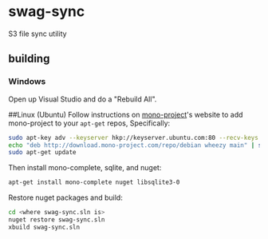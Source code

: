# swag-sync

S3 file sync utility

## building

### Windows
Open up Visual Studio and do a "Rebuild All".

##Linux (Ubuntu)
Follow instructions on [mono-project](http://www.mono-project.com/docs/getting-started/install/linux/)'s website to add mono-project to your `apt-get` repos, Specifically:

```BASH
sudo apt-key adv --keyserver hkp://keyserver.ubuntu.com:80 --recv-keys 3FA7E0328081BFF6A14DA29AA6A19B38D3D831EF
echo "deb http://download.mono-project.com/repo/debian wheezy main" | sudo tee /etc/apt/sources.list.d/mono-xamarin.list
sudo apt-get update
```

Then install mono-complete, sqlite, and nuget:
```BASH
apt-get install mono-complete nuget libsqlite3-0
```

Restore nuget packages and build:
```BASH
cd <where swag-sync.sln is>
nuget restore swag-sync.sln
xbuild swag-sync.sln
```
